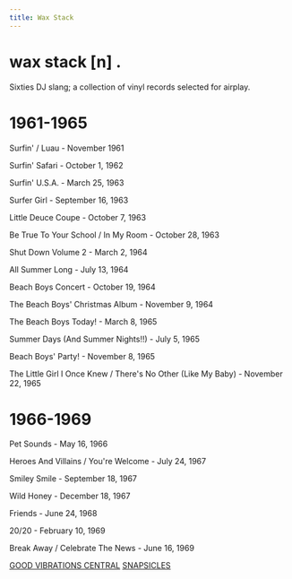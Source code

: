 ```yaml
---
title: Wax Stack
---
```


<body class="waxStack-body">
  <div class="waxStack-container">
    <h1 class="waxStack-word">wax stack [n] .</h1>
    <p class="waxStack-def">Sixties DJ slang; a collection of vinyl records selected for airplay.</p>
    <div class="waxStack-header1">
      <div class="waxStack-background1"></div>
      <div class="waxStack-foreground1"></div>
      <h1 class="waxStack-title1">1961-1965</h1>
    </div>
    <section class="waxStack-content1">
    <div class="waxStack-text show">
      <p>Surfin' / Luau - November 1961</p>
    </div>
    <div class="waxStack-text">
      <p>Surfin' Safari - October 1, 1962</p>
    </div>
    <div class="waxStack-text">
      <p>Surfin' U.S.A. - March 25, 1963</p>
    </div>
    <div class="waxStack-text">
      <p>Surfer Girl - September 16, 1963</p>
    </div>
    <div class="waxStack-text">
      <p>Little Deuce Coupe - October 7, 1963</p>
    </div>
    <div class="waxStack-text">
      <p>Be True To Your School / In My Room - October 28, 1963</p>
    </div>
    <div class="waxStack-text">
      <p>Shut Down Volume 2 - March 2, 1964</p>
    </div>
    <div class="waxStack-text">
      <p>All Summer Long - July 13, 1964</p>
    </div>
    <div class="waxStack-text">
      <p>Beach Boys Concert - October 19, 1964</p>
    </div>
    <div class="waxStack-text">
      <p>The Beach Boys' Christmas Album - November 9, 1964</p>
    </div>
    <div class="waxStack-text">
      <p>The Beach Boys Today! - March 8, 1965</p>
    </div>
    <div class="waxStack-text">
      <p>Summer Days (And Summer Nights!!) - July 5, 1965</p>
    </div>
    <div class="waxStack-text">
      <p>Beach Boys' Party! - November 8, 1965</p>
    </div>
    <div class="waxStack-text">
      <p>The Little Girl I Once Knew / There's No Other (Like My Baby) - November 22, 1965</p>
    </div>
    </section>
    <div class="waxStack-header2">
      <div class="waxStack-background2"></div>
      <div class="waxStack-foreground2"></div>
      <h1 class="waxStack-title2">1966-1969</h1>
    </div>
    <section class="waxStack-content2">
    <div class="waxStack-text">
      <p>Pet Sounds - May 16, 1966</p>
    </div>
    <div class="waxStack-text">
      <p>Heroes And Villains / You're Welcome - July 24, 1967</p>
    </div>
    <div class="waxStack-text">
      <p>Smiley Smile - September 18, 1967</p>
    </div>
    <div class="waxStack-text">
      <p>Wild Honey - December 18, 1967</p>
    </div>
    <div class="waxStack-text">
      <p>Friends - June 24, 1968</p>
    </div>
    <div class="waxStack-text">
      <p>20/20 - February 10, 1969</p>
    </div>
    <div class="waxStack-text">
      <p>Break Away / Celebrate The News - June 16, 1969</p>
    </div>
    </section>
    <a class="home-link" href="/">GOOD VIBRATIONS CENTRAL</a>
    <a class="snap-link" href="/blog/snapsicles/">SNAPSICLES</a>
  </div>
</body>